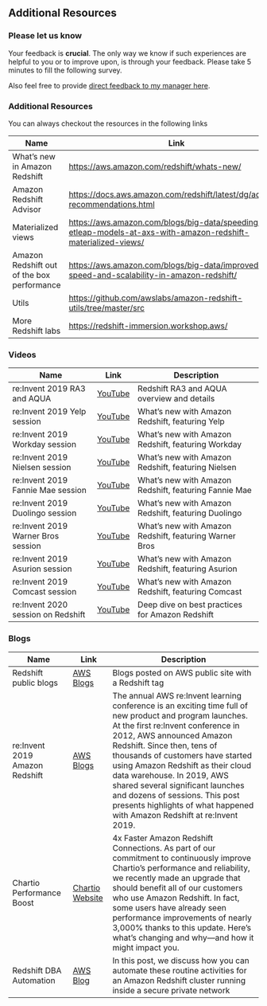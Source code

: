 ## Additional Resources

### Please let us know

Your feedback is **crucial**.
The only way we know if such experiences are helpful to you or to improve upon, is through your feedback.
Please take 5 minutes to fill the following survey.

Also feel free to provide [direct feedback to my manager here](https://feedback.aws.amazon.com/?ea=jmousa&fn=John&ln=Mousa). 


### Additional Resources

You can always checkout the resources in the following links

<table>
<thead>
<tr>
<th>Name</th>
<th>Link</th>
</tr>
</thead>
<tbody>
<tr>
<td>What’s new in Amazon Redshift</td>
<td><a href="https://aws.amazon.com/redshift/whats-new/">https://aws.amazon.com/redshift/whats-new/</a></td>
</tr>
<tr>
<td>Amazon Redshift Advisor</td>
<td><a href="https://docs.aws.amazon.com/redshift/latest/dg/advisor-recommendations.html">https://docs.aws.amazon.com/redshift/latest/dg/advisor-recommendations.html</a></td>
</tr>
<tr>
<td>Materialized views</td>
<td><a href="https://aws.amazon.com/blogs/big-data/speeding-up-etleap-models-at-axs-with-amazon-redshift-materialized-views/">https://aws.amazon.com/blogs/big-data/speeding-up-etleap-models-at-axs-with-amazon-redshift-materialized-views/</a></td>
</tr>
<tr>
<td>Amazon Redshift out of the box performance</td>
<td><a href="https://aws.amazon.com/blogs/big-data/improved-speed-and-scalability-in-amazon-redshift/">https://aws.amazon.com/blogs/big-data/improved-speed-and-scalability-in-amazon-redshift/</a></td>
</tr>
<tr>
<td>Utils</td>
<td><a href="https://github.com/awslabs/amazon-redshift-utils/tree/master/src">https://github.com/awslabs/amazon-redshift-utils/tree/master/src</a></td>
</tr>
<tr>
<td>More Redshift labs</td>
<td><a href="https://redshift-immersion.workshop.aws/">https://redshift-immersion.workshop.aws/</a></td>
</tr>
</tbody>
</table>
<h3 id="videos">Videos</h3>
<table>
<thead>
<tr>
<th>Name</th>
<th>Link</th>
<th>Description</th>
</tr>
</thead>
<tbody>
<tr>
<td>re:Invent 2019 RA3 and AQUA</td>
<td><a href="https://www.youtube.com/watch?v=6pZrE_tveLI" target="_blank" rel="noopener noreferrer">YouTube</a></td>
<td>Redshift RA3 and AQUA overview and details</td>
</tr>
<tr>
<td>re:Invent 2019 Yelp session</td>
<td><a href="https://www.youtube.com/watch?v=sCEhmBnQ7M0&amp;feature=youtu.be" target="_blank" rel="noopener noreferrer">YouTube</a></td>
<td>What’s new with Amazon Redshift, featuring Yelp</td>
</tr>
<tr>
<td>re:Invent 2019 Workday session</td>
<td><a href="https://www.youtube.com/watch?v=lN6tfUX4CcE&amp;feature=youtu.be&amp;t=2355" target="_blank" rel="noopener noreferrer">YouTube</a></td>
<td>What’s new with Amazon Redshift, featuring Workday</td>
</tr>
<tr>
<td>re:Invent 2019 Nielsen session</td>
<td><a href="https://youtu.be/iVSToVqy6U0" target="_blank" rel="noopener noreferrer">YouTube</a></td>
<td>What’s new with Amazon Redshift, featuring Nielsen</td>
</tr>
<tr>
<td>re:Invent 2019 Fannie Mae session</td>
<td><a href="https://youtu.be/rXLV8YIPGPk?t=1680" target="_blank" rel="noopener noreferrer">YouTube</a></td>
<td>What’s new with Amazon Redshift, featuring Fannie Mae</td>
</tr>
<tr>
<td>re:Invent 2019 Duolingo session</td>
<td><a href="https://www.youtube.com/watch?v=Y_SzaS9VsZo&amp;feature=youtu.be" target="_blank" rel="noopener noreferrer">YouTube</a></td>
<td>What’s new with Amazon Redshift, featuring Duolingo</td>
</tr>
<tr>
<td>re:Invent 2019 Warner Bros session</td>
<td><a href="https://youtu.be/V9r_sP2-zzs?t=960" target="_blank" rel="noopener noreferrer">YouTube</a></td>
<td>What’s new with Amazon Redshift, featuring Warner Bros</td>
</tr>
<tr>
<td>re:Invent 2019 Asurion session</td>
<td><a href="https://youtu.be/40hG-QL5-Hk" target="_blank" rel="noopener noreferrer">YouTube</a></td>
<td>What’s new with Amazon Redshift, featuring Asurion</td>
</tr>
<tr>
<td>re:Invent 2019 Comcast session</td>
<td><a href="https://www.youtube.com/watch?v=JtBxTe1jU_U&amp;feature=youtu.be" target="_blank" rel="noopener noreferrer">YouTube</a></td>
<td>What’s new with Amazon Redshift, featuring Comcast</td>
</tr>
<tr>
<td>re:Invent 2020 session on Redshift</td>
<td><a href="https://www.youtube.com/watch?v=13iIj34nkQE" target="_blank" rel="noopener noreferrer">YouTube</a></td>
<td>Deep dive on best practices for Amazon Redshift</td>
</tr>
</tbody>
</table>
<h3 id="blogs">Blogs</h3>
<table>
<thead>
<tr>
<th>Name</th>
<th>Link</th>
<th>Description</th>
</tr>
</thead>
<tbody>
<tr>
<td>Redshift public blogs</td>
<td><a href="https://aws.amazon.com/blogs/big-data/tag/amazon-redshift/" target="_blank" rel="noopener noreferrer">AWS Blogs</a></td>
<td>Blogs posted on AWS public site with a Redshift tag</td>
</tr>
<tr>
<td>re:Invent 2019 Amazon Redshift</td>
<td><a href="https://aws.amazon.com/blogs/big-data/amazon-redshift-at-reinvent-2019/" target="_blank" rel="noopener noreferrer">AWS Blogs</a></td>
<td>The annual AWS re:Invent learning conference is an exciting time full of new product and program launches. At the first re:Invent conference in 2012, AWS announced Amazon Redshift. Since then, tens of thousands of customers have started using Amazon Redshift as their cloud data warehouse. In 2019, AWS shared several significant launches and dozens of sessions. This post presents highlights of what happened with Amazon Redshift at re:Invent 2019.</td>
</tr>
<tr>
<td>Chartio Performance Boost</td>
<td><a href="https://chartio.com/blog/chartio-performance-boost-4x-faster-amazon-redshift-connections/" target="_blank" rel="noopener noreferrer">Chartio Website</a></td>
<td>4x Faster Amazon Redshift Connections. As part of our commitment to continuously improve Chartio’s performance and reliability, we recently made an upgrade that should benefit all of our customers who use Amazon Redshift. In fact, some users have already seen performance improvements of nearly 3,000% thanks to this update. Here’s what’s changing and why—and how it might impact you.</td>
</tr>
<tr>
<td>Redshift DBA Automation</td>
<td><a href="https://aws.amazon.com/blogs/big-data/automating-dba-tasks-on-amazon-redshift-securely-using-aws-iam-aws-lambda-amazon-eventbridge-and-stored-procedures/" target="_blank" rel="noopener noreferrer">AWS Blog</a></td>
<td>In this post, we discuss how you can automate these routine activities for an Amazon Redshift cluster running inside a secure private network</td>
</tr>
</tbody>
</table>


